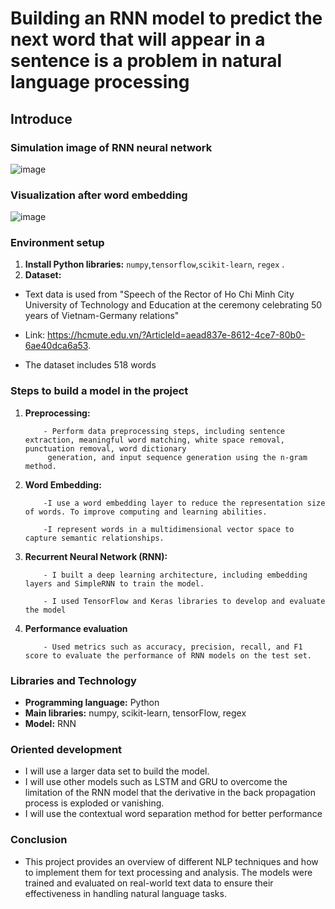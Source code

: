 # Building an RNN model to predict the next word that will appear in a sentence is a problem in natural language processing

## Introduce

### Simulation image of RNN neural network
![image](https://github.com/ZeusCoderBE/Next_word_predicting/assets/117000361/259c7bb5-703f-412c-b028-4f5edcb2c194)

### Visualization after word embedding
![image](https://github.com/ZeusCoderBE/Next_word_predicting/assets/117000361/5f9638f7-f57e-409b-817c-e50ef060135a)


### Environment setup
1. **Install Python libraries:** `numpy`,`tensorflow`,`scikit-learn`, `regex` .
2. **Dataset:**
- Text data is used from "Speech of the Rector of Ho Chi Minh City University of Technology and Education at the ceremony celebrating 50 years of Vietnam-Germany relations"
  
- Link: https://hcmute.edu.vn/?ArticleId=aead837e-8612-4ce7-80b0-6ae40dca6a53.

- The dataset includes 518 words
### Steps to build a model in the project
1. **Preprocessing:**
   
           - Perform data preprocessing steps, including sentence extraction, meaningful word matching, white space removal, punctuation removal, word dictionary   
            generation, and input sequence generation using the n-gram method.
   
3. **Word Embedding:**
   
           -I use a word embedding layer to reduce the representation size of words. To improve computing and learning abilities.
   
           -I represent words in a multidimensional vector space to capture semantic relationships.

4. **Recurrent Neural Network (RNN):**
   
           - I built a deep learning architecture, including embedding layers and SimpleRNN to train the model.
   
           - I used TensorFlow and Keras libraries to develop and evaluate the model
   
6. **Performance evaluation**

           - Used metrics such as accuracy, precision, recall, and F1 score to evaluate the performance of RNN models on the test set.

### Libraries and Technology
- **Programming language:** Python
- **Main libraries:** numpy, scikit-learn, tensorFlow, regex 
- **Model:** RNN


### Oriented development
- I will use a larger data set to build the model.
- I will use other models such as LSTM and GRU to overcome the limitation of the RNN model that the derivative in the back propagation process is exploded or vanishing.
- I will use the contextual word separation method for better performance
### Conclusion
  - This project provides an overview of different NLP techniques and how to implement them for text processing and analysis. The models were trained and evaluated on real-world text data to ensure their effectiveness in handling natural language tasks.
